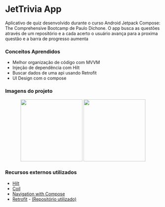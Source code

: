 # JetTrivia App
Aplicativo de quiz desenvolvido durante o curso Android Jetpack Compose: The Comprehensive Bootcamp de Paulo Dichone.
O app busca as questões através de um repositório e a cada acerto o usuário avança para a proxima questão e a barra de progresso aumenta


### Conceitos Aprendidos
* Melhor organização de código com MVVM
* Injeção de dependência com Hilt
* Buscar dados de uma api usando Retrofit
* UI Design com o compose

### Imagens do projeto

<p align ="center">
  <img src="https://github.com/murilofb1/JetTrivia/assets/74936314/c2f2bc58-dce1-4222-9ef3-11d2aabf301c" width="200"/>
  <img src="https://github.com/murilofb1/JetTrivia/assets/74936314/0805f680-d636-4280-a2ca-857cf45c5cbd
" width="200"/>  
</p>

### Recursos externos utilizados
* [Hilt](https://developer.android.com/training/dependency-injection/hilt-android)
* [Coil](https://coil-kt.github.io/coil/compose/)
* [Navigation with Compose](https://developer.android.com/jetpack/compose/navigation)
* [Retrofit](https://square.github.io/retrofit/) - [(Repositório utilizado)](https://raw.githubusercontent.com/itmmckernan/triviaJSON/master/world.json)
